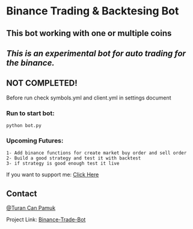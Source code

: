 # Binance Trading & Backtesing Bot
## This bot working with one or multiple coins
## _This is an experimental bot for auto trading for the binance._
## NOT COMPLETED!

Before run check symbols.yml and client.yml in settings document

### Run to start bot:

```shell
python bot.py
```


### Upcoming Futures:
```
1- Add binance functions for create market buy order and sell order
2- Build a good strategy and test it with backtest
3- if strategy is good enough test it live
```


 
If you want to support me: [Click Here](https://www.buymeacoffee.com/turancan33)


## Contact

[@Turan Can Pamuk](https://instagram.com/turancan.pamuk)

Project Link: [Binance-Trade-Bot](https://github.com/turancan-p/binance-trade-bot)


